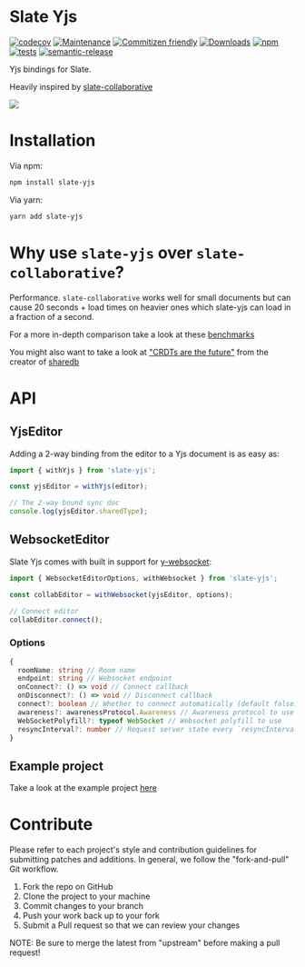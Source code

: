 # Slate Yjs

[![codecov](https://codecov.io/gh/BitPhinix/slate-yjs/branch/master/graph/badge.svg?token=ZHUA26IWP0)](https://codecov.io/gh/BitPhinix/slate-yjs)
[![Maintenance](https://img.shields.io/badge/Maintained%3F-yes-green.svg)](https://github.com/BitPhinix/slate-yjs/graphs/commit-activity)
[![Commitizen friendly](https://img.shields.io/badge/commitizen-friendly-brightgreen.svg)](http://commitizen.github.io/cz-cli/)
[![Downloads](https://img.shields.io/npm/dt/slate-yjs.svg)](https://www.npmjs.com/package/slate-yjs)
[![npm](https://img.shields.io/npm/v/slate-yjs)](https://www.npmjs.com/package/slate-yjs)
[![tests](https://img.shields.io/github/workflow/status/bitphinix/slate-yjs/test)](https://github.com/BitPhinix/slate-yjs/actions)
[![semantic-release](https://img.shields.io/badge/%20%20%F0%9F%93%A6%F0%9F%9A%80-semantic--release-e10079.svg)](https://github.com/BitPhinix/slate-yjs/actions?query=workflow%3Arelease)

Yjs bindings for Slate.

Heavily inspired by [slate-collaborative](https://github.com/cudr/slate-collaborative)

![](https://media.giphy.com/media/J4IaAYZvJ1MNXz2p4j/giphy.gif)

# Installation

Via npm:

```bash
npm install slate-yjs
```

Via yarn:

```bash
yarn add slate-yjs
```

# Why use `slate-yjs` over `slate-collaborative`?

Performance. `slate-collaborative` works well for small documents but can cause 20 seconds + load times on heavier ones which slate-yjs can load in a fraction of a second.

For a more in-depth comparison take a look at these [benchmarks](https://github.com/dmonad/crdt-benchmarks)

You might also want to take a look at ["CRDTs are the future"](https://josephg.com/blog/crdts-are-the-future/) from the creator of [sharedb](https://github.com/share/sharedb)

# API

## YjsEditor

Adding a 2-way binding from the editor to a Yjs document is as easy as:

```ts
import { withYjs } from 'slate-yjs';

const yjsEditor = withYjs(editor);

// The 2-way bound sync doc
console.log(yjsEditor.sharedType);
```

## WebsocketEditor

Slate Yjs comes with built in support for [y-websocket](https://github.com/yjs/y-websocket):

```js
import { WebsocketEditorOptions, withWebsocket } from 'slate-yjs';

const collabEditor = withWebsocket(yjsEditor, options);

// Connect editor
collabEditor.connect();
```

### Options

```ts
{
  roomName: string // Room name
  endpoint: string // Websocket endpoint
  onConnect?: () => void // Connect callback
  onDisconnect?: () => void // Disconnect callback
  connect?: boolean // Whether to connect automatically (default false)
  awareness?: awarenessProtocol.Awareness // Awareness protocol to use
  WebSocketPolyfill?: typeof WebSocket // Websocket polyfill to use
  resyncInterval?: number // Request server state every `resyncInterval` milliseconds
}
```

## Example project

Take a look at the example project [here](https://github.com/BitPhinix/slate-yjs-example)

# Contribute

Please refer to each project's style and contribution guidelines for submitting patches and additions. In general, we follow the "fork-and-pull" Git workflow.

1. Fork the repo on GitHub
2. Clone the project to your machine
3. Commit changes to your branch
4. Push your work back up to your fork
5. Submit a Pull request so that we can review your changes

NOTE: Be sure to merge the latest from "upstream" before making a pull request!
